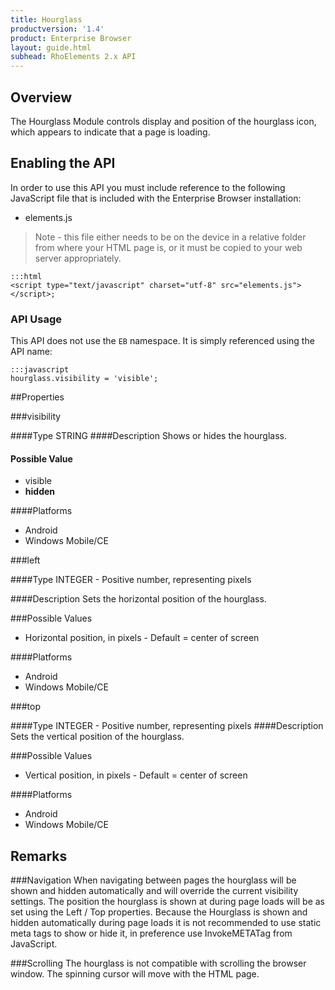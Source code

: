```yaml
---
title: Hourglass
productversion: '1.4'
product: Enterprise Browser
layout: guide.html
subhead: RhoElements 2.x API
---
```

## Overview
The Hourglass Module controls display and position of the hourglass icon, which appears to indicate that a page is loading.

## Enabling the API
In order to use this API you must include reference to the following JavaScript file that is included with the Enterprise Browser installation:

* elements.js 

> Note - this file either needs to be on the device in a relative folder from where your HTML page is, or it must be copied to your web server appropriately.

	:::html
    <script type="text/javascript" charset="utf-8" src="elements.js"></script>;


### API Usage
This API does not use the `EB` namespace. It is simply referenced using the API name:

	:::javascript
	hourglass.visibility = 'visible';


##Properties

###visibility

####Type
<span class='text-info'>STRING</span> 
####Description
Shows or hides the hourglass.

#### Possible Value

* visible
* **hidden**

####Platforms

* Android
* Windows Mobile/CE

###left

####Type
<span class='text-info'>INTEGER</span> - Positive number, representing pixels

####Description
Sets the horizontal position of the hourglass.

###Possible Values

* Horizontal position, in pixels - Default = center of screen

####Platforms

* Android
* Windows Mobile/CE

###top

####Type
<span class='text-info'>INTEGER</span> - Positive number, representing pixels
####Description
Sets the vertical position of the hourglass.

###Possible Values

* Vertical position, in pixels - Default = center of screen

####Platforms

* Android
* Windows Mobile/CE

## Remarks
###Navigation
When navigating between pages the hourglass will be shown and hidden automatically and will override the current visibility settings. The position the hourglass is shown at during page loads will be as set using the Left / Top properties. Because the Hourglass is shown and hidden automatically during page loads it is not recommended to use static meta tags to show or hide it, in preference use InvokeMETATag from JavaScript.

###Scrolling
The hourglass is not compatible with scrolling the browser window. The spinning cursor will move with the HTML page.



